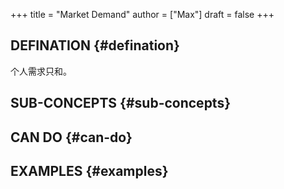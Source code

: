 +++
title = "Market Demand"
author = ["Max"]
draft = false
+++

## DEFINATION {#defination}

个人需求只和。


## SUB-CONCEPTS {#sub-concepts}


## CAN DO {#can-do}


## EXAMPLES {#examples}
